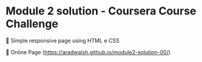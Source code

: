 # Module 2 solution - Coursera Course Challenge

:small_orange_diamond: Simple responsive page using HTML e CSS 

:small_orange_diamond: Online Page 
(https://aradwalsh.github.io/module2-solution-00/)
